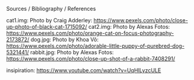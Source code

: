 Sources / Bibliography / References 


cat1.img: Photo by Craig Adderley: https://www.pexels.com/photo/close-up-photo-of-black-cat-1715092/
cat2.img: Photo by Alexas Fotos: https://www.pexels.com/photo/orange-cat-on-focus-photography-2173872/
dog.jpg: Photo by Khoa Võ: https://www.pexels.com/photo/adorable-little-puppy-of-purebred-dog-5321441/
rabbit.jpg: Photo by Alexas Fotos: https://www.pexels.com/photo/close-up-shot-of-a-rabbit-7408291/

insipiration: https://www.youtube.com/watch?v=UqHILyzcULE
